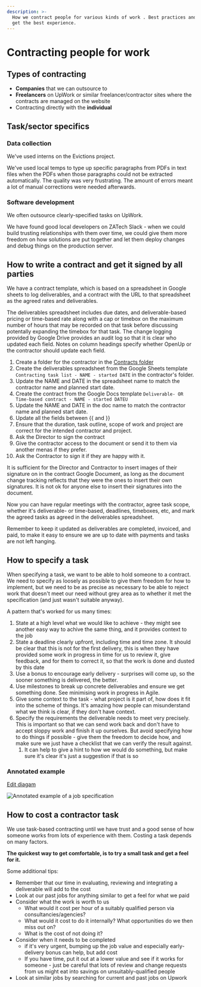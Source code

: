 ```yaml
---
description: >-
  How we contract people for various kinds of work . Best practices and tips to
  get the best experience.
---
```


# Contracting people for work

## Types of contracting

* **Companies** that we can outsource to
* **Freelancers** on UpWork or similar freelancer/contractor sites where the contracts are managed on the website
* Contracting directly with the **individual**

## Task/sector specifics

### Data collection

We've used interns on the Evictions project.

We've used local temps to type up specific paragraphs from PDFs in text files when the PDFs when those paragraphs could not be extracted automatically. The quality was very frustrating. The amount of errors meant a lot of manual corrections were needed afterwards.

### Software development

We often outsource clearly-specified tasks on UpWork.

We have found good local developers on ZATech Slack - when we could build trusting relationships with them over time, we could give them more freedom on how solutions are put together and let them deploy changes and debug things on the production server.

## How to write a contract and get it signed by all parties

We have a contract template, which is based on a spreadsheet in Google sheets to log deliverables, and a contract with the URL to that spreadsheet as the agreed rates and deliverables.

The deliverables spreadsheet includes due dates, and deliverable-based pricing or time-based rate along with a cap or timebox on the maximum number of hours that may be recorded on that task before discussing potentally expanding the timebox for that task. The change logging provided by Google Drive provides an audit log so that it is clear who updated each field. Notes on column headings specify whether OpenUp or the contractor should update each field.

1. Create a folder for the contractor in the [Contracts folder](https://drive.google.com/drive/folders/1eGjxwWe3uJctCl_Rjosal2xYTVxoBmXT)
2. Create the deliverables spreadsheet from the Google Sheets template `Contracting task list - NAME - started DATE` in the contractor's folder.
3. Update the NAME and DATE in the spreadsheet name to match the contractor name and planned start date.
4. Create the contract from the Google Docs template `Deliverable- OR Time-based contract - NAME - started DATEU`
5. Update the NAME and DATE in the doc name to match the contractor name and planned start date.
6. Update all the fields between {{ and }}
7. Ensure that the duration, task outline, scope of work and project are correct for the intended contractor and project.
8. Ask the Director to sign the contract
9. Give the contractor access to the document or send it to them via another menas if they prefer. 
10. Ask the Contractor to sign it if they are happy with it.

It is sufficient for the Director and Contractor to insert images of their signature on in the contract Google Document, as long as the document change tracking reflects that they were the ones to insert their own signatures. It is not ok for anyone else to insert their signatures into the document.

Now you can have regular meetings with the contractor, agree task scope, whether it's deliverable- or time-based, deadlines, timeboxes, etc, and mark the agreed tasks as agreed in the deliverables spreadsheet.

Remember to keep it updated as deliverables are completed, invoiced, and paid, to make it easy to ensure we are up to date with payments and tasks are not left hanging.

## How to specify a task

When specifying a task, we want to be able to hold someone to a contract. We need to specify as loosely as possible to give them freedom for how to implement, but we need to be as precise as necessary to be able to reject work that doesn't meet our need without grey area as to whether it met the specification \(and just wasn't suitable anyway\).

A pattern that's worked for us many times:

1. State at a high level what we would like to achieve - they might see another easy way to achive the same thing, and it provides context to the job
2. State a deadline clearly upfront, including time and time zone. It should be clear that this is not for the first delivery, this is when they have provided some work in progress in time for us to review it, give feedback, and for them to correct it, so that the work is done and dusted by this date
3. Use a bonus to encourage early delivery - surprises will come up, so the sooner something is delivered, the better.
4. Use milestones to break up concrete deliverables and ensure we get something done. See minimising work in progress in Agile.
5. Give some context to the task - what project is it part of, how does it fit into the scheme of things. It's amazing how people can misunderstand what we think is clear, if they don't have context.
6. Specify the requirements the deliverable needs to meet very precisely. This is important so that we can send work back and don't have to accept sloppy work and finish it up ourselves. But avoid specifying how to do things if possible - give them the freedom to decide how, and make sure we just have a checklist that we can verify the result against.
   1. It can help to give a hint to how we would do something, but make sure it's clear it's just a suggestion if that is so

### Annotated example

[Edit diagam](https://docs.google.com/drawings/d/15pk26l0lN8CRge9duzvwQti_kbLrP2x-LPoRcYyxOoE/edit)

![Annotated example of a job specification](https://docs.google.com/drawings/d/e/2PACX-1vSnnH557vvReZ6NiziIdFW_T3gEHTslZdrLUOitUZ4_ggXzSzgSQUX163ftuV0qdYVyehA_maYXliAV/pub?w=1438&h=1099)

## How to cost a contractor task

We use task-based contracting until we have trust and a good sense of how someone works from lots of experience with them. Costing a task depends on many factors.

**The quickest way to get comfortable, is to try a small task and get a feel for it.**

Some additional tips:

* Remember that our time in evaluating, reviewing and integrating a deliverable will add to the cost
* Look at our past jobs for anything similar to get a feel for what we paid
* Consider what the work is worth to us
  * What would it cost per hour of a suitably qualified person via consultancies/agencies?
  * What would it cost to do it internally? What opportunities do we then miss out on?
  * What is the cost of not doing it?
* Consider when it needs to be completed
  * if it's very urgent, bumping up the job value and especially early-delivery bonus can help, but add cost
  * If you have time, put it out at a lower value and see if it works for someone - just be careful that lots of review and change requests from us might eat into savings on unsuitably-qualified people
* Look at similar jobs by searching for current and past jobs on Upwork



